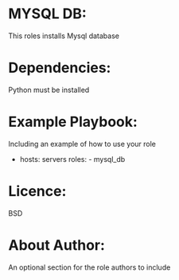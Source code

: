 # MYSQL DB:
This roles installs Mysql database

# Dependencies:
Python must be installed

# Example Playbook:
Including an example of how to use your role 
- hosts: servers
    roles:
       - mysql_db

# Licence:
BSD

# About Author:
An optional section for the role authors to include


